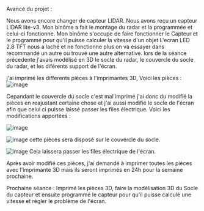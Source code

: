 Avancé du projet :

Nous avons encore changer de capteur LIDAR. Nous avons reçu un capteur LIDAR lite-v3. Mon binôme a fait le montage du radar et la programmée et celui-ci fonctionne. 
Mon binôme s'occupe de faire fonctionner le Capteur et le programmé pour qu'il puisse calculer la vitesse d'un objet
L'ecran LED 2.8 TFT nous a laché et ne fonctionne plus on va essayer dans recommandé un autre ou trouvé une autre alternative. lors de la séance précedente j'avais
modélisé en 3D le socle du radar, le couvercle du socle du radar, et les diférents support de l'écran.

j'ai imprimé les differents pièces à l'imprimantes 3D, Voici les pièces :
![image](https://user-images.githubusercontent.com/120555915/217841358-cc785ea1-e3f9-4a77-9fd7-2e46c56f3bd3.png)

Cepandant le couvercle du socle c'est mal imprimé j'ai donc du modifié la pièces en reajustant certaine chose et j'ai aussi modifié le socle de l'écran afin que celui ci
puisse laissé passer les files électrique. Voici les modifications apportées :

![image](https://user-images.githubusercontent.com/120555915/217842882-deee17ed-e94c-4cbe-aa67-73912789332c.png)

![image](https://user-images.githubusercontent.com/120555915/217842970-16462460-e38c-4acb-b078-adf7cccc59c8.png) cette pièces sera disposé sur le couvercle du socle.

![image](https://user-images.githubusercontent.com/120555915/217844776-98705267-d1c6-4ca9-88c8-ef521c520dba.png) Cela laissera passer les files électrique de l'écran.

Après avoir modifié ces pièces, j'ai demandé à imprimer toutes les pièces avec l'imprimante 3D mais ils seront imprimés en 24h pour la semaine prochaine.

Prochaine séance : Imprimé les pièces 3D, faire la modélisation 3D du Socle du capteur et ensuite programmé le capteur pour qu'il puisse calculé une vitesse et régler le problème de l'écran.
